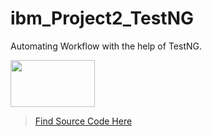 # ibm_Project2_TestNG

Automating Workflow with the help of TestNG.

 <a href="https://testng-docs.readthedocs.io/fulldoc/" target="_blank"> <img src="https://i0.wp.com/blog.knoldus.com/wp-content/uploads/2020/01/TESTNG.png?fit=810%2C456&ssl=1" width="135" height="75"> </a> 
    

>[Find Source Code Here](https://github.com/noviicee/ibm_Project2_TestNG/tree/master/src/test/java/selenium1_testNg)

